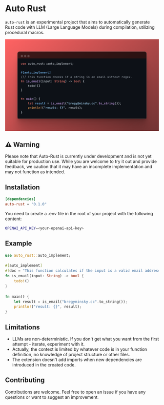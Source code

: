 # Auto Rust

`auto-rust` is an experimental project that aims to automatically generate Rust code with LLM (Large Language Models) during compilation, utilizing procedural macros.

<p align="center">
  <img width="640" src="public/auto_rust_example.png">
</p>

## ⚠️ Warning

Please note that Auto-Rust is currently under development and is not yet suitable for production use. While you are welcome to try it out and provide feedback, we caution that it may have an incomplete implementation and may not function as intended.

## Installation

```toml
[dependencies]
auto-rust = "0.1.0"
```

You need to create a .env file in the root of your project with the following content:

```bash
OPENAI_API_KEY=<your-openai-api-key>
```

## Example

```rust
use auto_rust::auto_implement;

#[auto_implement]
#[doc = "This function calculates if the input is a valid email address without use regex."]
fn is_email(input: String) -> bool {
    todo!()
}

fn main() {
    let result = is_email("bregyminsky.cc".to_string());
    println!("result: {}", result);
}
```

## Limitations

- LLMs are non-deterministic. If you don't get what you want from the first attempt - iterate, experiment with it.
- Actually, the context is limited by whatever code is in your function definition, no knowledge of project structure or other files.
- The extension doesn't add imports when new dependencies are introduced in the created code.

## Contributing

Contributions are welcome. Feel free to open an issue if you have any questions or want to suggest an improvement.
